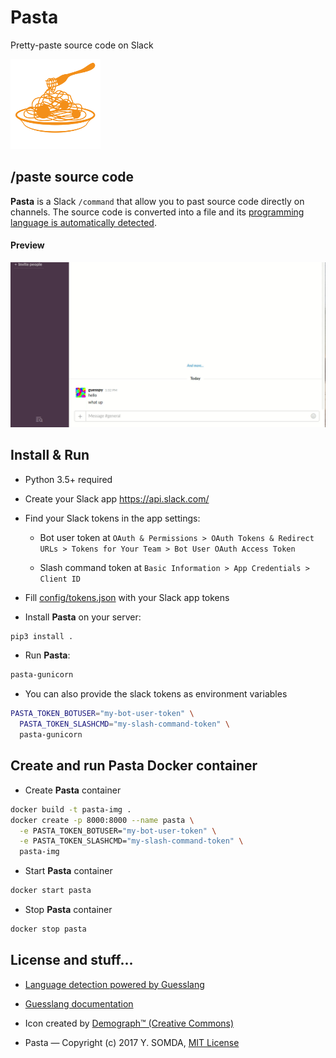 # Pasta

Pretty-paste source code on Slack

![Webguesslang](data/icon.png)

## /paste source code

**Pasta** is a Slack `/command` that allow you to past source code
directly on channels. The source code is converted into a file and its
[programming language is automatically detected](https://github.com/yoeo/guesslang).

#### Preview

![](data/pasta.gif)

## Install & Run

* Python 3.5+ required

* Create your Slack app https://api.slack.com/

* Find your Slack tokens in the app settings:

  - Bot user token at `OAuth & Permissions > OAuth Tokens & Redirect URLs > Tokens for Your Team > Bot User OAuth Access Token`

  - Slash command token at `Basic Information > App Credentials > Client ID`

* Fill [config/tokens.json](config/tokens.json) with your Slack app tokens

* Install **Pasta** on your server:

```bash
pip3 install .
```

* Run **Pasta**:

```bash
pasta-gunicorn
```

* You can also provide the slack tokens as environment variables

```bash
PASTA_TOKEN_BOTUSER="my-bot-user-token" \
  PASTA_TOKEN_SLASHCMD="my-slash-command-token" \
  pasta-gunicorn
```

## Create and run Pasta Docker container

* Create **Pasta** container

```bash
docker build -t pasta-img .
docker create -p 8000:8000 --name pasta \
  -e PASTA_TOKEN_BOTUSER="my-bot-user-token" \
  -e PASTA_TOKEN_SLASHCMD="my-slash-command-token" \
  pasta-img
```

* Start **Pasta** container

```bash
docker start pasta
```

* Stop **Pasta** container

```bash
docker stop pasta
```

## License and stuff...

* [Language detection powered by Guesslang](https://github.com/yoeo/guesslang)

* [Guesslang documentation](https://guesslang.readthedocs.io/en/latest/)

* Icon created by
  [Demograph™ (Creative Commons)](https://thenounproject.com/term/spaghetti/187779/)

* Pasta — Copyright (c) 2017 Y. SOMDA, [MIT License](LICENSE)
